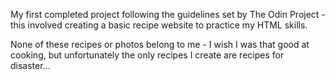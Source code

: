 My first completed project following the guidelines set by The Odin Project - this involved creating a basic recipe website to practice my HTML skills.

None of these recipes or photos belong to me - I wish I was that good at cooking, but unfortunately the only recipes I create are recipes for disaster...
